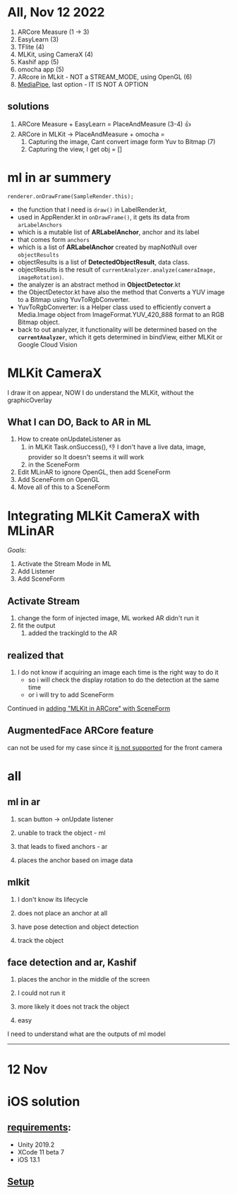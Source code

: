 # All, Nov 12 2022

1. ARCore Measure (1 -> 3)
2. EasyLearn (3)
3. TFlite (4)
4. MLKit, using CameraX (4)
5. Kashif app (5)
6. omocha app (5)
7. ARcore in MLkit - NOT a STREAM_MODE, using OpenGL (6)
8. [MediaPipe](https://google.github.io/mediapipe/solutions/objectron), last option - IT IS NOT A OPTION

## solutions

1. ARCore Measure + EasyLearn = PlaceAndMeasure (3-4) 👍
2. ARCore in MLKit -> PlaceAndMeasure + omocha = 
   1. Capturing the image, Cant convert image form Yuv to Bitmap (7)
   2. Capturing the view, I get obj = []

# ml in ar summery

`renderer.onDrawFrame(SampleRender.this);`

* the function that I need is `draw()` in LabelRender.kt,
* used in AppRender.kt in `onDrawFrame()`, it gets its data from `arLabelAnchors`
* which is a mutable list of **ARLabelAnchor**, anchor and its label
* that comes form `anchors`
* which is a list of **ARLabelAnchor** created by mapNotNull over `objectResults`
* objectResults is a list of **DetectedObjectResult**, data class.
* objectResults is the result of `currentAnalyzer.analyze(cameraImage, imageRotation)`.
* the analyzer is an abstract method in **ObjectDetector**.kt
* the ObjectDetector.kt have also the method that Converts a YUV image to a Bitmap using YuvToRgbConverter.
* YuvToRgbConverter: is a Helper class used to efficiently convert a Media.Image object from ImageFormat.YUV_420_888 format to an RGB Bitmap object.
* back to out analyzer, it functionality will be determined based on the **`currentAnalyzer`**, which it gets determined in bindView, either MLKit or Google Cloud Vision

# MLKit CameraX

I draw it on appear, NOW I do understand the MLKit, without the graphicOverlay

## What I can DO, Back to AR in ML

1. How to create onUpdateListener as 
   1. in MLKit Task.onSuccess(), 👎 I don't have a live data, image, provider so It doesn't seems it will work 
   2. in the SceneForm 
2. Edit MLinAR to ignore OpenGL, then add SceneForm 
3. Add SceneForm on OpenGL 
4. Move all of this to a SceneForm


# Integrating MLKit CameraX with MLinAR

$Goals:$ 
1. Activate the Stream Mode in ML
2. Add Listener
3. Add SceneForm


## Activate Stream

1. change the form of injected image, ML worked AR didn't run it
2. fit the output
   1. added the trackingId to the AR

## realized that

1. I do not know if acquiring an image each time is the right way to do it
   * so i will check the display rotation to do the detection at the same time
   * or i will try to add SceneForm

Continued in [adding "MLKit in ARCore" with SceneForm](addMLtoSF.md)

## AugmentedFace ARCore feature

can not be used for my case since it [is not supported](https://github.com/google-ar/arcore-unity-sdk/issues/506) for the front camera

# all

## ml in ar

1. scan button -> onUpdate listener
2. unable to track the object - ml
3. that leads to fixed anchors - ar

1. places the anchor based on image data

## mlkit

1. I don't know its lifecycle
2. does not place an anchor at all
3. have pose detection and object detection

1. track the object


## face detection and ar, Kashif

1. places the anchor in the middle of the screen
2. I could not run it
3. more likely it does not track the object

1. easy

I need to understand what are the outputs of ml model

---

# 12 Nov

# iOS solution 

## [requirements](https://www.youtube.com/watch?v=cfKzUYH4i7A):

- Unity 2019.2
- XCode 11 beta 7
- iOS 13.1

## [Setup](https://www.youtube.com/watch?v=iRxDKCc6Z64&list=PLQMQNmwN3FvzCWfvCvq2AYh1CFnTlv2Es)

